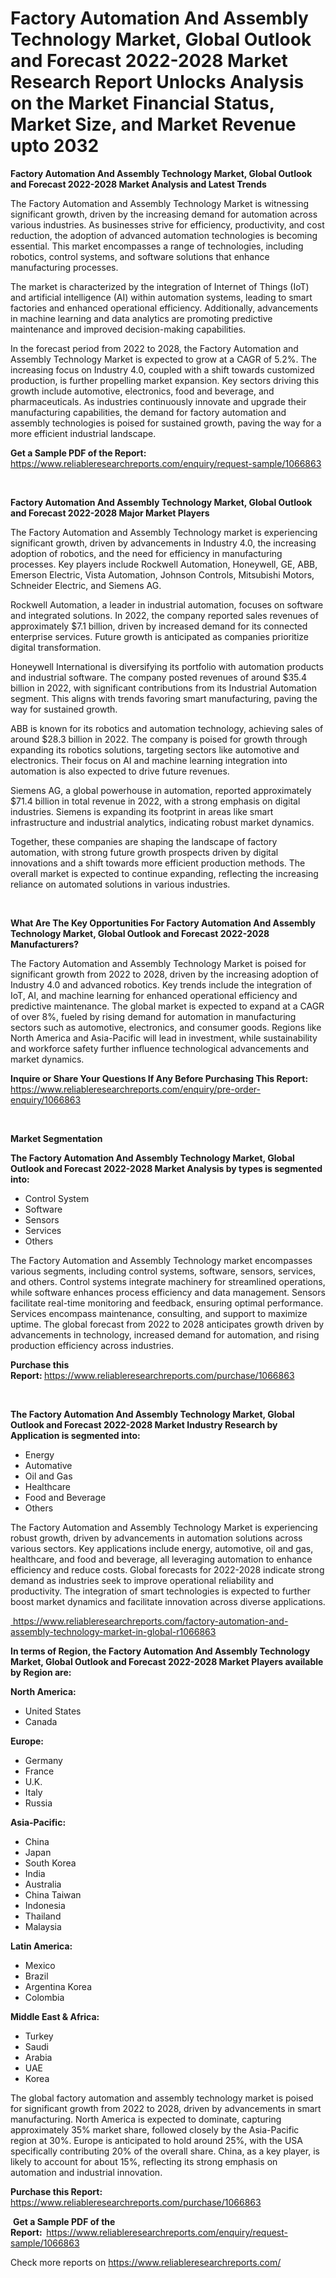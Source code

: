 <p><h1>Factory Automation And Assembly Technology Market, Global Outlook and Forecast 2022-2028 Market Research Report Unlocks Analysis on the Market Financial Status, Market Size, and Market Revenue upto 2032</h1></p><p><strong>Factory Automation And Assembly Technology Market, Global Outlook and Forecast 2022-2028 Market Analysis and Latest Trends</strong></p>
<p><p>The Factory Automation and Assembly Technology Market is witnessing significant growth, driven by the increasing demand for automation across various industries. As businesses strive for efficiency, productivity, and cost reduction, the adoption of advanced automation technologies is becoming essential. This market encompasses a range of technologies, including robotics, control systems, and software solutions that enhance manufacturing processes.</p><p>The market is characterized by the integration of Internet of Things (IoT) and artificial intelligence (AI) within automation systems, leading to smart factories and enhanced operational efficiency. Additionally, advancements in machine learning and data analytics are promoting predictive maintenance and improved decision-making capabilities.</p><p>In the forecast period from 2022 to 2028, the Factory Automation and Assembly Technology Market is expected to grow at a CAGR of 5.2%. The increasing focus on Industry 4.0, coupled with a shift towards customized production, is further propelling market expansion. Key sectors driving this growth include automotive, electronics, food and beverage, and pharmaceuticals. As industries continuously innovate and upgrade their manufacturing capabilities, the demand for factory automation and assembly technologies is poised for sustained growth, paving the way for a more efficient industrial landscape.</p></p>
<p><strong>Get a Sample PDF of the Report:&nbsp;</strong> <a href="https://www.reliableresearchreports.com/enquiry/request-sample/1066863?utm_campaign=3051&utm_medium=2&utm_source=Github&utm_content=ia&utm_term=21032025&utm_id=factory-automation-and-assembly-technology-market-global-outlook-and-forecast-2022-2028">https://www.reliableresearchreports.com/enquiry/request-sample/1066863</a></p>
<p>&nbsp;</p>
<p><strong>Factory Automation And Assembly Technology Market, Global Outlook and Forecast 2022-2028 Major Market Players</strong></p>
<p><p>The Factory Automation and Assembly Technology market is experiencing significant growth, driven by advancements in Industry 4.0, the increasing adoption of robotics, and the need for efficiency in manufacturing processes. Key players include Rockwell Automation, Honeywell, GE, ABB, Emerson Electric, Vista Automation, Johnson Controls, Mitsubishi Motors, Schneider Electric, and Siemens AG.</p><p>Rockwell Automation, a leader in industrial automation, focuses on software and integrated solutions. In 2022, the company reported sales revenues of approximately $7.1 billion, driven by increased demand for its connected enterprise services. Future growth is anticipated as companies prioritize digital transformation.</p><p>Honeywell International is diversifying its portfolio with automation products and industrial software. The company posted revenues of around $35.4 billion in 2022, with significant contributions from its Industrial Automation segment. This aligns with trends favoring smart manufacturing, paving the way for sustained growth.</p><p>ABB is known for its robotics and automation technology, achieving sales of around $28.3 billion in 2022. The company is poised for growth through expanding its robotics solutions, targeting sectors like automotive and electronics. Their focus on AI and machine learning integration into automation is also expected to drive future revenues.</p><p>Siemens AG, a global powerhouse in automation, reported approximately $71.4 billion in total revenue in 2022, with a strong emphasis on digital industries. Siemens is expanding its footprint in areas like smart infrastructure and industrial analytics, indicating robust market dynamics.</p><p>Together, these companies are shaping the landscape of factory automation, with strong future growth prospects driven by digital innovations and a shift towards more efficient production methods. The overall market is expected to continue expanding, reflecting the increasing reliance on automated solutions in various industries.</p></p>
<p>&nbsp;</p>
<p><strong>What Are The Key Opportunities For Factory Automation And Assembly Technology Market, Global Outlook and Forecast 2022-2028 Manufacturers?</strong></p>
<p><p>The Factory Automation and Assembly Technology Market is poised for significant growth from 2022 to 2028, driven by the increasing adoption of Industry 4.0 and advanced robotics. Key trends include the integration of IoT, AI, and machine learning for enhanced operational efficiency and predictive maintenance. The global market is expected to expand at a CAGR of over 8%, fueled by rising demand for automation in manufacturing sectors such as automotive, electronics, and consumer goods. Regions like North America and Asia-Pacific will lead in investment, while sustainability and workforce safety further influence technological advancements and market dynamics.</p></p>
<p><strong>Inquire or Share Your Questions If Any Before Purchasing This Report:</strong> <a href="https://www.reliableresearchreports.com/enquiry/pre-order-enquiry/1066863?utm_campaign=3051&utm_medium=2&utm_source=Github&utm_content=ia&utm_term=21032025&utm_id=factory-automation-and-assembly-technology-market-global-outlook-and-forecast-2022-2028">https://www.reliableresearchreports.com/enquiry/pre-order-enquiry/1066863</a></p>
<p>&nbsp;</p>
<p><strong>Market Segmentation</strong></p>
<p><strong>The Factory Automation And Assembly Technology Market, Global Outlook and Forecast 2022-2028 Market Analysis by types is segmented into:</strong></p>
<p><ul><li>Control System</li><li>Software</li><li>Sensors</li><li>Services</li><li>Others</li></ul></p>
<p><p>The Factory Automation and Assembly Technology market encompasses various segments, including control systems, software, sensors, services, and others. Control systems integrate machinery for streamlined operations, while software enhances process efficiency and data management. Sensors facilitate real-time monitoring and feedback, ensuring optimal performance. Services encompass maintenance, consulting, and support to maximize uptime. The global forecast from 2022 to 2028 anticipates growth driven by advancements in technology, increased demand for automation, and rising production efficiency across industries.</p></p>
<p><strong>Purchase this Report:&nbsp;</strong><a href="https://www.reliableresearchreports.com/purchase/1066863?utm_campaign=3051&utm_medium=2&utm_source=Github&utm_content=ia&utm_term=21032025&utm_id=factory-automation-and-assembly-technology-market-global-outlook-and-forecast-2022-2028">https://www.reliableresearchreports.com/purchase/1066863</a></p>
<p>&nbsp;</p>
<p><strong>The Factory Automation And Assembly Technology Market, Global Outlook and Forecast 2022-2028 Market Industry Research by Application is segmented into:</strong></p>
<p><ul><li>Energy</li><li>Automative</li><li>Oil and Gas</li><li>Healthcare</li><li>Food and Beverage</li><li>Others</li></ul></p>
<p><p>The Factory Automation and Assembly Technology Market is experiencing robust growth, driven by advancements in automation solutions across various sectors. Key applications include energy, automotive, oil and gas, healthcare, and food and beverage, all leveraging automation to enhance efficiency and reduce costs. Global forecasts for 2022-2028 indicate strong demand as industries seek to improve operational reliability and productivity. The integration of smart technologies is expected to further boost market dynamics and facilitate innovation across diverse applications.</p></p>
<p><a href="https://www.reliableresearchreports.com/factory-automation-and-assembly-technology-market-in-global-r1066863?utm_campaign=3051&utm_medium=2&utm_source=Github&utm_content=ia&utm_term=21032025&utm_id=factory-automation-and-assembly-technology-market-global-outlook-and-forecast-2022-2028">&nbsp;https://www.reliableresearchreports.com/factory-automation-and-assembly-technology-market-in-global-r1066863</a></p>
<p><strong>In terms of Region, the Factory Automation And Assembly Technology Market, Global Outlook and Forecast 2022-2028 Market Players available by Region are:</strong></p>
<p>
    <p> <strong> North America: </strong>
        <ul>
            <li>United States</li>
            <li>Canada</li>
        </ul>
        </p> 
    <p> <strong> Europe: </strong>
        <ul>
            <li>Germany</li>
            <li>France</li>
            <li>U.K.</li>
            <li>Italy</li>
            <li>Russia</li>
        </ul>
        </p> 
    <p> <strong> Asia-Pacific: </strong>
        <ul>
            <li>China</li>
            <li>Japan</li>
            <li>South Korea</li>
            <li>India</li>
            <li>Australia</li>
            <li>China Taiwan</li>
            <li>Indonesia</li>
            <li>Thailand</li>
            <li>Malaysia</li>
        </ul>
        </p> 
    <p> <strong> Latin America: </strong>
        <ul>
            <li>Mexico</li>
            <li>Brazil</li>
            <li>Argentina Korea</li>
            <li>Colombia</li>
        </ul>
        </p> 
    <p> <strong> Middle East & Africa: </strong>
        <ul>
            <li>Turkey</li>
            <li>Saudi</li>
            <li>Arabia</li>
            <li>UAE</li>
            <li>Korea</li>
        </ul>
    </p>
    </p>
<p><p>The global factory automation and assembly technology market is poised for significant growth from 2022 to 2028, driven by advancements in smart manufacturing. North America is expected to dominate, capturing approximately 35% market share, followed closely by the Asia-Pacific region at 30%. Europe is anticipated to hold around 25%, with the USA specifically contributing 20% of the overall share. China, as a key player, is likely to account for about 15%, reflecting its strong emphasis on automation and industrial innovation.</p></p>
<p><strong>Purchase this Report: </strong><a href="https://www.reliableresearchreports.com/purchase/1066863?utm_campaign=3051&utm_medium=2&utm_source=Github&utm_content=ia&utm_term=21032025&utm_id=factory-automation-and-assembly-technology-market-global-outlook-and-forecast-2022-2028">https://www.reliableresearchreports.com/purchase/1066863</a></p>
<p>&nbsp;<strong>Get a Sample PDF of the Report:&nbsp;&nbsp;</strong><a href="https://www.reliableresearchreports.com/enquiry/request-sample/1066863?utm_campaign=3051&utm_medium=2&utm_source=Github&utm_content=ia&utm_term=21032025&utm_id=factory-automation-and-assembly-technology-market-global-outlook-and-forecast-2022-2028">https://www.reliableresearchreports.com/enquiry/request-sample/1066863</a></p>
<p><strong></strong></p>
<p>Check more reports on <a href="https://www.reliableresearchreports.com/?utm_campaign=3051&utm_medium=2&utm_source=Github&utm_content=ia&utm_term=21032025&utm_id=factory-automation-and-assembly-technology-market-global-outlook-and-forecast-2022-2028">https://www.reliableresearchreports.com/</a></p>